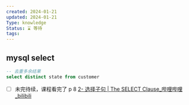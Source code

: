 ```yaml
---
created: 2024-01-21
updated: 2024-01-21
Type: knowledge
Status: ⌛️ 等待
tags:
---
```

## mysql select

```sql
-- 去重多余结果
select distinct state from customer
```
- [ ] 未完待续，课程看完了 p 8  [2- 选择子句 | The SELECT Clause\_哔哩哔哩\_bilibili](https://bilibili.com/video/BV1UE41147KC/?p=8&spm_id_from=pageDriver&vd_source=eb319c6e317591be75da0554d1d79e3a)
